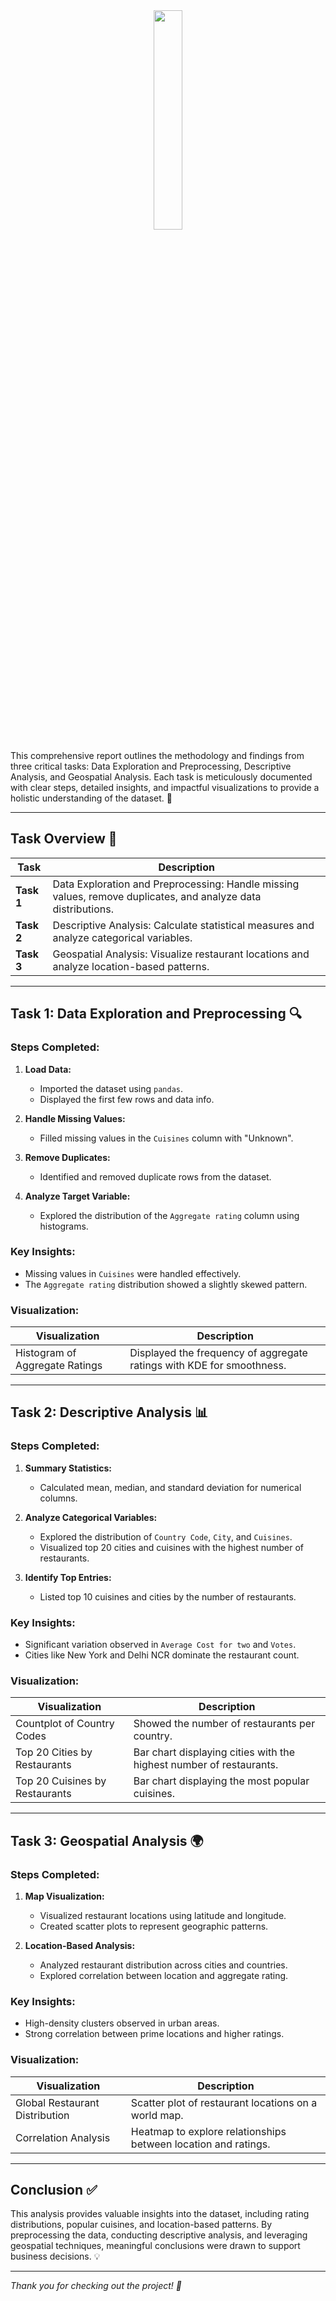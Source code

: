 <div align='center'><img style="width:30%" src='https://github.com/user-attachments/assets/d8006ac3-d3ea-4141-8d40-43e7d8172ad8'/></div>

This comprehensive report outlines the methodology and findings from three critical tasks: Data Exploration and Preprocessing, Descriptive Analysis, and Geospatial Analysis. Each task is meticulously documented with clear steps, detailed insights, and impactful visualizations to provide a holistic understanding of the dataset. 🚀

---
## Task Overview 📃

| **Task**    | **Description**                                                                                   |
|-------------|---------------------------------------------------------------------------------------------------|
| **Task 1**  | Data Exploration and Preprocessing: Handle missing values, remove duplicates, and analyze data distributions. |
| **Task 2**  | Descriptive Analysis: Calculate statistical measures and analyze categorical variables.           |
| **Task 3**  | Geospatial Analysis: Visualize restaurant locations and analyze location-based patterns.          |

---

## Task 1: Data Exploration and Preprocessing 🔍

### Steps Completed:

1. **Load Data:**
   - Imported the dataset using `pandas`.
   - Displayed the first few rows and data info.

2. **Handle Missing Values:**
   - Filled missing values in the `Cuisines` column with "Unknown".

3. **Remove Duplicates:**
   - Identified and removed duplicate rows from the dataset.

4. **Analyze Target Variable:**
   - Explored the distribution of the `Aggregate rating` column using histograms.

### Key Insights:

- Missing values in `Cuisines` were handled effectively.
- The `Aggregate rating` distribution showed a slightly skewed pattern.

### Visualization:

| **Visualization**              | **Description**                                                             |
|--------------------------------|-----------------------------------------------------------------------------|
| Histogram of Aggregate Ratings | Displayed the frequency of aggregate ratings with KDE for smoothness.       |

---

## Task 2: Descriptive Analysis 📊

### Steps Completed:

1. **Summary Statistics:**
   - Calculated mean, median, and standard deviation for numerical columns.

2. **Analyze Categorical Variables:**
   - Explored the distribution of `Country Code`, `City`, and `Cuisines`.
   - Visualized top 20 cities and cuisines with the highest number of restaurants.

3. **Identify Top Entries:**
   - Listed top 10 cuisines and cities by the number of restaurants.

### Key Insights:

- Significant variation observed in `Average Cost for two` and `Votes`.
- Cities like New York and Delhi NCR dominate the restaurant count.

### Visualization:

| **Visualization**                | **Description**                                                            |
|----------------------------------|----------------------------------------------------------------------------|
| Countplot of Country Codes       | Showed the number of restaurants per country.                              |
| Top 20 Cities by Restaurants     | Bar chart displaying cities with the highest number of restaurants.        |
| Top 20 Cuisines by Restaurants   | Bar chart displaying the most popular cuisines.                            |

---

## Task 3: Geospatial Analysis 🌍

### Steps Completed:

1. **Map Visualization:**
   - Visualized restaurant locations using latitude and longitude.
   - Created scatter plots to represent geographic patterns.

2. **Location-Based Analysis:**
   - Analyzed restaurant distribution across cities and countries.
   - Explored correlation between location and aggregate rating.

### Key Insights:

- High-density clusters observed in urban areas.
- Strong correlation between prime locations and higher ratings.

### Visualization:

| **Visualization**                | **Description**                                                            |
|----------------------------------|----------------------------------------------------------------------------|
| Global Restaurant Distribution   | Scatter plot of restaurant locations on a world map.                       |
| Correlation Analysis             | Heatmap to explore relationships between location and ratings.             |

---

## Conclusion ✅

This analysis provides valuable insights into the dataset, including rating distributions, popular cuisines, and location-based patterns. By preprocessing the data, conducting descriptive analysis, and leveraging geospatial techniques, meaningful conclusions were drawn to support business decisions. 💡

---

_Thank you for checking out the project! 🌟_
